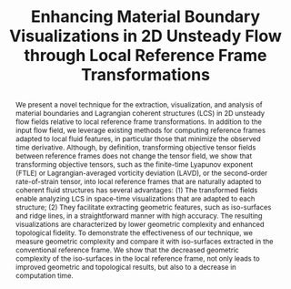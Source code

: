 ---
# this file is written in YAML http://docs.ansible.com/ansible/latest/YAMLSyntax.html
# all lines with a leading sharp are comments and will not be compiled
# longer blocks of text should start with a a leading > to escape all special characters

# URL handle for generated webpage
slug:       material_boundary

#specifies layout to be used for page generation (do not modify)
layout:     publication

#publication title
title:      > 
   Enhancing Material Boundary Visualizations in 2D Unsteady Flow through Local Reference Frame Transformations
   
   
#include in selected publications on front page (optional, delete line if not applicable)
display:	selected

#list all publication authors in correct order (please check the spelling is identical to your personal page)
authors:
 - Xingdi Zhang
 - Peter Rautek
 - Thomas Theußl
 - Markus Hadwiger
 
#insert publication venue (displayed on publication page)
venue:      >
   Computer Graphics Forum (Eurographics Conference on Visualization 2025)
   
#insert short venue (displayed in box in publication list)
shortvenue: >
   CGF (EuroVis 2025) 

#specify publication year
year:       2025

#insert abstract of publication
abstract:   >
   We present a novel technique for the extraction, visualization, and analysis of material boundaries and Lagrangian coherent structures (LCS) in 2D unsteady flow fields relative to local reference frame transformations. In addition to the input flow field, we leverage existing methods for computing reference frames adapted to local fluid features, in particular those that minimize the observed time derivative. 
   Although, by definition, transforming objective tensor fields between reference frames does not change the tensor field, we show that transforming objective tensors, such as the finite-time Lyapunov exponent (FTLE) or Lagrangian-averaged vorticity deviation (LAVD), or the second-order rate-of-strain tensor, into local reference frames that are naturally adapted to coherent fluid structures has several advantages: (1) The transformed fields enable analyzing LCS in space-time visualizations that are adapted to each structure; (2) They facilitate extracting geometric features, such as iso-surfaces and ridge lines, in a straightforward manner with high accuracy. The resulting visualizations are characterized by lower geometric complexity and enhanced topological fidelity. To demonstrate the effectiveness of our technique, we measure geometric complexity and compare it with iso-surfaces extracted in the conventional reference frame. 
   We show that the decreased geometric complexity of the iso-surfaces in the local reference frame, not only leads to improved geometric and topological results, but also to a decrease in computation time.
   
#link to hi-res teaser image of publication (please make sure the image is wide, e.g. aspect ratio between 4:2 and 4:1)
teaser:     './publications/2025_zhang_boundary_teaser.png'
   
#link to smaller thumbnail image of publication (please make sure the aspect ratio is 3:2, suggested size is 150x100px)
thumbnail:  './publications/2025_zhang_boundary_thumbnail.png'

#link to publication video (optional): you can either upload the video to our website (insert local link) or host it on youtube or vimeo (in this case insert the youtube/vimeo link)
video:       'https://www.youtube.com/watch?v=Qkzcqjoj7Y8'

#link to talk video (optional): you can either upload the video to our website (insert local link) or host it on youtube or vimeo (in this case insert the youtube/vimeo link)
#talk:       'https://www.youtube.com/watch?v=qiLjCvrpdZU'

#link to publication pdf (optional)
pdf:        './publications/2025_zhang_boundary.pdf'

#link to appendix pdf (optional)
pdfsupp:    './publications/2025_zhang_boundary_appendix.pdf'

#insert citation. please format citation by inserting <br> at line breaks, &nbsp;&nbsp; will insert a tab character to prettify the citation
citation:   >
  @article{Zhang2025MaterialBoundary,<br>
   &nbsp;&nbsp;title = {Enhancing Material Boundary Visualizations in 2D Unsteady Flow through Local Reference Frame Transformations},<br>
   &nbsp;&nbsp;author = {Zhang, Xingdi and Rautek, Peter and Theu{\ss}l, Thomas and Hadwiger, Markus},<br>
   &nbsp;&nbsp;journal = {Computer Graphics Forum (Proceedings of Eurographics Conference on Visualization 2025)},<br>
   &nbsp;&nbsp;year = {2025},<br>
   &nbsp;&nbsp;volume = {44},<br>
   &nbsp;&nbsp;number = {3},<br>
   &nbsp;&nbsp;pages = {to appear}<br>
  }

#insert links to additional material for the publication (optional)
#links need a title, a URL and a type (this defines the link icon) which can be one of the following values: code, archive, files, slides or text (this is the default icon)
links: 
# - title: Slides
#   type:  slides
#   url:   './publications/2023_rautek_vortexlens_slides.pdf'
# - title: Code
#   type:  github
#   url:   'https://github.com/vccvisualization/vortexlens'
 
---